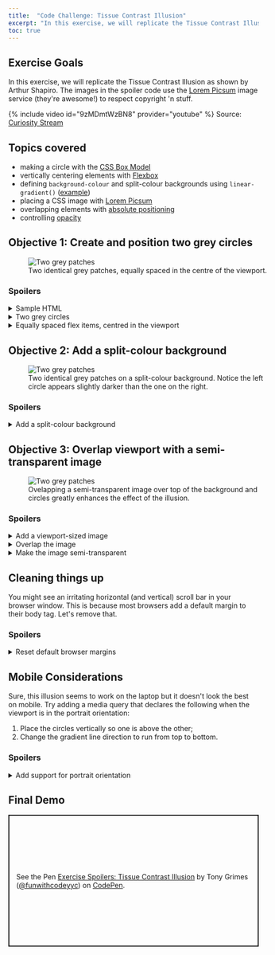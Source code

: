 ```yaml
---
title:  "Code Challenge: Tissue Contrast Illusion"
excerpt: "In this exercise, we will replicate the Tissue Contrast Illusion as shown by Arthur Shapiro."
toc: true
---
```

## Exercise Goals
In this exercise, we will replicate the Tissue Contrast Illusion as shown by Arthur Shapiro. The images in the spoiler code use the [Lorem Picsum](https://picsum.photos/) image service (they're awesome!) to respect copyright 'n stuff.

{% include video id="9zMDmtWzBN8" provider="youtube" %}
Source: [Curiosity Stream](https://curiositystream.com/video/1259/brightness-and-contrast)

## Topics covered
- making a circle with the [CSS Box Model](https://developer.mozilla.org/en-US/docs/Web/CSS/CSS_Box_Model/Introduction_to_the_CSS_box_model)
- vertically centering elements with [Flexbox](https://css-tricks.com/snippets/css/a-guide-to-flexbox/)
- defining `background-colour` and split-colour backgrounds using `linear-gradient()` ([example](https://codepen.io/mandymichael/pen/mNPvKo))
- placing a CSS image with [Lorem Picsum](https://picsum.photos/)
- overlapping elements with [absolute positioning](https://youtu.be/P6UgYq3J3Qs)
- controlling [opacity](https://developer.mozilla.org/en-US/docs/Web/CSS/opacity)

## Objective 1: Create and position two grey circles
<figure style="width: 500px" class="align-center">
  <img src="{{ site.url }}{{ site.baseurl }}/assets/images/illusions/tissue-step-1.png" alt="Two grey patches">
  <figcaption>Two identical grey patches, equally spaced in the centre of the viewport.</figcaption>
</figure> 

### Spoilers

<details markdown="1">
  <summary>Sample HTML</summary>
```html
<main class="container split-bg">
  <div class="item circle"></div>
  <div class="item circle"></div>
</main>
<div class="image"></div>
```
</details>
<details markdown="1">
  <summary>Two grey circles</summary>

```css
.circle {
  /* make it visible */
  background: grey;

  /* make it square */
  width: 30vmin;
  height: 30vmin;

  /* make it circular */
  border-radius: 50%;
}
```
</details>
<details markdown="1">
  <summary>Equally spaced flex items, centred in the viewport</summary>

```css
.container {
  /* change default behaviour of `margin: auto` below */
  display: flex;

  /* explicitly set height to viewport; `margin: auto` needs room to work */
  height: 100vh;
}

.item {
  /* equally distribute left over margin among flex items */
  margin: auto;
}
```
</details>

## Objective 2: Add a split-colour background
<figure style="width: 500px" class="align-center">
  <img src="{{ site.url }}{{ site.baseurl }}/assets/images/illusions/tissue-step-2.png" alt="Two grey patches">
  <figcaption>Two identical grey patches on a split-colour background. Notice the left circle appears slightly darker than the one on the right.</figcaption>
</figure> 

### Spoilers
<details markdown="1">
  <summary>Add a split-colour background</summary>

```css
.split-bg {
  /* note: only the final `background` declaration is used; the others are included for clarity and are overridden */

  /* basic gradient; default gradient line direction: bottom to top (0deg)  */
  background: linear-gradient(white, black);

  /* change default direction: left to right (90deg) */
  background: linear-gradient(90deg, white, black);

  /* hide gradient area by adding identical colour stops */
  background: linear-gradient(90deg, white 50%, black 50%);
}
```
</details>

## Objective 3: Overlap viewport with a semi-transparent image
<figure style="width: 500px" class="align-center">
  <img src="{{ site.url }}{{ site.baseurl }}/assets/images/illusions/tissue-step-3.png" alt="Two grey patches">
  <figcaption>Ovelapping a semi-transparent image over top of the background and circles greatly enhances the effect of the illusion.</figcaption>
</figure> 

### Spoilers
<details markdown="1">
  <summary>Add a viewport-sized image</summary>

```css
.image {
  /* explicitly set element size to viewport */
  width: 100vw;
  height: 100vh;
  
  /* add full-size, centered background image to element */
  background-image: url('https://picsum.photos/500/500');
  background-size: cover;
  background-position: center;
}
```
</details>

<details markdown="1">
  <summary>Overlap the image</summary>

```css
.image {
  /* create a new block formatting context and enable `top` and `left` */
  position: absolute;

  /* explicitly move top-left corner of image to top-left corner of <body> */
  top: 0;
  left: 0;
}
```
</details>
<details markdown="1">
  <summary>Make the image semi-transparent</summary>

```css
.image {
  /* set element opacity to 50% */
  opacity: 0.5;
}
```
</details>

## Cleaning things up
You might see an irritating horizontal (and vertical) scroll bar in your browser window. This is because most browsers add a default margin to their body tag. Let's remove that.

### Spoilers
<details markdown="1">
  <summary>Reset default browser margins</summary>

```css
body {
  /* remove pesky scroll bars */
  margin: 0;
}
```
</details>

## Mobile Considerations
Sure, this illusion seems to work on the laptop but it doesn't look the best on mobile. Try adding a media query that declares the following when the viewport is in the portrait orientation:

1. Place the circles vertically so one is above the other;
2. Change the gradient line direction to run from top to bottom.

### Spoilers
<details markdown="1">
  <summary>Add support for portrait orientation</summary>

```css
@media (orientation: portrait) {
  /* Apply these styles when the screen is in 'portrait' orientation */
  .container {
    /* place circles in an up/down orientation */
    flex-direction: column;
    
    /* change the direction of the split-colour background to match */
    background: linear-gradient(180deg, white 50%, black 50%);
  }
}
```
</details>

## Final Demo
<p class="codepen" data-height="265" data-theme-id="light" data-default-tab="result" data-user="funwithcodeyyc" data-slug-hash="MWKaode" style="height: 265px; box-sizing: border-box; display: flex; align-items: center; justify-content: center; border: 2px solid; margin: 1em 0; padding: 1em;" data-pen-title="Exercise Spoilers: Tissue Contrast Illusion">
  <span>See the Pen <a href="https://codepen.io/funwithcodeyyc/pen/MWKaode">
  Exercise Spoilers: Tissue Contrast Illusion</a> by Tony Grimes (<a href="https://codepen.io/funwithcodeyyc">@funwithcodeyyc</a>)
  on <a href="https://codepen.io">CodePen</a>.</span>
</p>
<script async src="https://static.codepen.io/assets/embed/ei.js"></script>